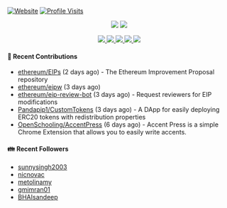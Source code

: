 [![Website](https://img.shields.io/badge/Website-pandapip1.com-9c7?style=for-the-badge&)](https://pandapip1.com)
[![Profile Visits](https://komarev.com/ghpvc/?username=Pandapip1&style=for-the-badge)](https://github.com/Pandapip1)

<p align="center">
  <picture>
    <source 
      srcset="https://github-readme-stats.vercel.app/api?username=Pandapip1&show_icons=true&count_private=true&theme=dark"
      media="(prefers-color-scheme: dark)"
    />
    <source
      srcset="https://github-readme-stats.vercel.app/api?username=Pandapip1&show_icons=true&count_private=true"
      media="(prefers-color-scheme: light), (prefers-color-scheme: no-preference)"
    />
    <img src="https://github-readme-stats.vercel.app/api?username=Pandapip1&show_icons=true&count_private=true" />
  </picture>
  <picture>
    <source 
      srcset="https://github-readme-stats.vercel.app/api/top-langs/?username=Pandapip1&layout=compact&theme=dark"
      media="(prefers-color-scheme: dark)"
    />
    <source
      srcset="https://github-readme-stats.vercel.app/api/top-langs/?username=Pandapip1&layout=compact"
      media="(prefers-color-scheme: light), (prefers-color-scheme: no-preference)"
    />
    <img src="https://github-readme-stats.vercel.app/api/top-langs/?username=Pandapip1&layout=compact" />
  </picture>
</p>
<p align="center">
  <a href="https://github.com/ethereum/EIPs">
    <picture align="center">
      <source 
        srcset="https://github-readme-stats.vercel.app/api/pin/?username=ethereum&repo=EIPs&theme=dark"
        media="(prefers-color-scheme: dark)"
      />
      <source
        srcset="https://github-readme-stats.vercel.app/api/pin/?username=ethereum&repo=EIPs"
        media="(prefers-color-scheme: light), (prefers-color-scheme: no-preference)"
      />
      <img src="https://github-readme-stats.vercel.app/api/pin/?username=ethereum&repo=EIPs" />
    </picture>
  </a>
  <a href="https://github.com/Pandapip1/hclustering">
    <picture align="center">
      <source 
        srcset="https://github-readme-stats.vercel.app/api/pin/?username=Pandapip1&repo=hclustering&theme=dark"
        media="(prefers-color-scheme: dark)"
      />
      <source
        srcset="https://github-readme-stats.vercel.app/api/pin/?username=Pandapip1&repo=hclustering"
        media="(prefers-color-scheme: light), (prefers-color-scheme: no-preference)"
      />
      <img src="https://github-readme-stats.vercel.app/api/pin/?username=Pandapip1&repo=hclustering" />
    </picture>
  </a>
  <a href="https://github.com/Pandapip1/jekyll-label-action">
    <picture align="center">
      <source 
        srcset="https://github-readme-stats.vercel.app/api/pin/?username=Pandapip1&repo=jekyll-label-action&theme=dark"
        media="(prefers-color-scheme: dark)"
      />
      <source
        srcset="https://github-readme-stats.vercel.app/api/pin/?username=Pandapip1&repo=jekyll-label-action"
        media="(prefers-color-scheme: light), (prefers-color-scheme: no-preference)"
      />
      <img src="https://github-readme-stats.vercel.app/api/pin/?username=Pandapip1&repo=jekyll-label-action" />
    </picture>
  </a>
  <a href="https://github.com/Pandapip1/TomogramDistances">
    <picture align="center">
      <source 
        srcset="https://github-readme-stats.vercel.app/api/pin/?username=Pandapip1&repo=TomogramDistances&theme=dark"
        media="(prefers-color-scheme: dark)"
      />
      <source
        srcset="https://github-readme-stats.vercel.app/api/pin/?username=Pandapip1&repo=TomogramDistances"
        media="(prefers-color-scheme: light), (prefers-color-scheme: no-preference)"
      />
      <img src="https://github-readme-stats.vercel.app/api/pin/?username=Pandapip1&repo=TomogramDistances" />
    </picture>
  </a>
  <a href="https://github.com/OpenSchooling/AccentPress">
    <picture align="center">
      <source 
        srcset="https://github-readme-stats.vercel.app/api/pin/?username=OpenSchooling&repo=AccentPress&theme=dark"
        media="(prefers-color-scheme: dark)"
      />
      <source
        srcset="https://github-readme-stats.vercel.app/api/pin/?username=OpenSchooling&repo=AccentPress"
        media="(prefers-color-scheme: light), (prefers-color-scheme: no-preference)"
      />
      <img src="https://github-readme-stats.vercel.app/api/pin/?username=OpenSchooling&repo=AccentPress" />
    </picture>
  </a>
</p>

#### 🌱 Recent Contributions

- [ethereum/EIPs](https://github.com/ethereum/EIPs) (2 days ago) - The Ethereum Improvement Proposal repository
- [ethereum/eipw](https://github.com/ethereum/eipw) (3 days ago)
- [ethereum/eip-review-bot](https://github.com/ethereum/eip-review-bot) (3 days ago) - Request reviewers for EIP modifications
- [Pandapip1/CustomTokens](https://github.com/Pandapip1/CustomTokens) (3 days ago) - A DApp for easily deploying ERC20 tokens with redistribution properties
- [OpenSchooling/AccentPress](https://github.com/OpenSchooling/AccentPress) (6 days ago) - Accent Press is a simple Chrome Extension that allows you to easily write accents.

#### 👪  Recent Followers

- [sunnysingh2003](https://github.com/sunnysingh2003)
- [nicnovac](https://github.com/nicnovac)
- [metolinamy](https://github.com/metolinamy)
- [gmimran01](https://github.com/gmimran01)
- [BHAIsandeep](https://github.com/BHAIsandeep)


